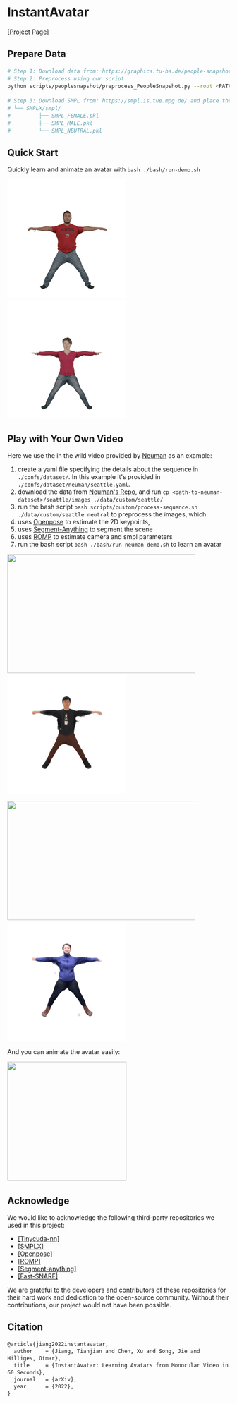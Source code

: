 # InstantAvatar
[[Project Page]](https://tijiang13.github.io/InstantAvatar/)

## Prepare Data
```bash
# Step 1: Download data from: https://graphics.tu-bs.de/people-snapshot
# Step 2: Preprocess using our script
python scripts/peoplesnapshot/preprocess_PeopleSnapshot.py --root <PATH_TO_PEOPLESNAPSHOT> --subject male-3-casual

# Step 3: Download SMPL from: https://smpl.is.tue.mpg.de/ and place the model in ./data/SMPLX/smpl/
# └── SMPLX/smpl/
#         ├── SMPL_FEMALE.pkl
#         ├── SMPL_MALE.pkl
#         └── SMPL_NEUTRAL.pkl
```

## Quick Start
Quickly learn and animate an avatar with `bash ./bash/run-demo.sh`

<p float="left">
<img src="./media/peoplesnapshot/male-3-casual.gif" width="270" height="270">
<img src="./media/peoplesnapshot/female-4-casual.gif" width="270" height="270">
</p>

## Play with Your Own Video
Here we use the in the wild video provided by [Neuman](https://github.com/apple/ml-neuman) as an example:

1. create a yaml file specifying the details about the sequence in `./confs/dataset/`. In this example it's provided in `./confs/dataset/neuman/seattle.yaml`.
2. download the data from [Neuman's Repo](https://github.com/apple/ml-neuman), and run `cp <path-to-neuman-dataset>/seattle/images ./data/custom/seattle/`
3. run the bash script `bash scripts/custom/process-sequence.sh ./data/custom/seattle neutral` to preprocess the images, which
  1. uses [Openpose](https://github.com/CMU-Perceptual-Computing-Lab/openpose) to estimate the 2D keypoints,
  2. uses [Segment-Anything](https://github.com/facebookresearch/segment-anything) to segment the scene
  3. uses [ROMP](https://github.com/Arthur151/ROMP) to estimate camera and smpl parameters
4. run the bash script `bash ./bash/run-neuman-demo.sh` to learn an avatar

<p float="left">
  <img src="./media/neuman/lab-input.gif" width="426" height="270">
  <img src="./media/neuman/lab.gif" width="270" height="270">
</p>

<p float="left">
  <img src="./media/neuman/seattle-input.gif" width="426" height="270">
  <img src="./media/neuman/seattle.gif" width="270" height="270">
</p>

And you can animate the avatar easily:

<img src="./media/neuman/seattle-dance.gif" width="270" height="270">

## Acknowledge
We would like to acknowledge the following third-party repositories we used in this project:
- [[Tinycuda-nn]](https://github.com/NVlabs/tiny-cuda-nn)
- [[SMPLX]](https://github.com/vchoutas/smplx)
- [[Openpose]](https://github.com/CMU-Perceptual-Computing-Lab/openpose)
- [[ROMP]](https://github.com/Arthur151/ROMP)
- [[Segment-anything]](https://github.com/facebookresearch/segment-anything)
- [[Fast-SNARF]](https://github.com/xuchen-ethz/fast-snarf)

We are grateful to the developers and contributors of these repositories for their hard work and dedication to the open-source community. Without their contributions, our project would not have been possible.

## Citation
```
@article{jiang2022instantavatar,
  author    = {Jiang, Tianjian and Chen, Xu and Song, Jie and Hilliges, Otmar},
  title     = {InstantAvatar: Learning Avatars from Monocular Video in 60 Seconds},
  journal   = {arXiv},
  year      = {2022},
}
```
